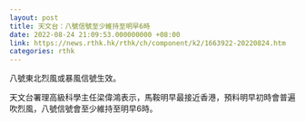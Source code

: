 ```yaml
---
layout: post
title: 天文台：八號信號至少維持至明早6時
date: 2022-08-24 21:09:53.000000000 +08:00
link: https://news.rthk.hk/rthk/ch/component/k2/1663922-20220824.htm
categories: rthk
---
```


八號東北烈風或暴風信號生效。

天文台署理高級科學主任梁偉鴻表示，馬鞍明早最接近香港，預料明早初時會普遍吹烈風，八號信號會至少維持至明早6時。
